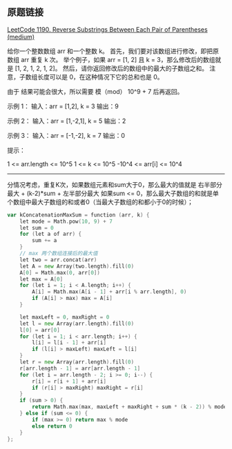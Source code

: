 ## 原题链接

[LeetCode 1190. Reverse Substrings Between Each Pair of Parentheses (medium)](https://leetcode-cn.com/problems/reverse-substrings-between-each-pair-of-parentheses/)

给你一个整数数组 arr 和一个整数 k。
首先，我们要对该数组进行修改，即把原数组 arr 重复 k 次。
举个例子，如果 arr = [1, 2] 且 k = 3，那么修改后的数组就是 [1, 2, 1, 2, 1, 2]。
然后，请你返回修改后的数组中的最大的子数组之和。
注意，子数组长度可以是 0，在这种情况下它的总和也是 0。

由于 结果可能会很大，所以需要 模（mod） 10^9 + 7 后再返回。 

示例 1：
输入：arr = [1,2], k = 3
输出：9

示例 2：
输入：arr = [1,-2,1], k = 5
输出：2

示例 3：
输入：arr = [-1,-2], k = 7
输出：0
 
提示：

1 <= arr.length <= 10^5
1 <= k <= 10^5
-10^4 <= arr[i] <= 10^4

---

分情况考虑，重复K次，如果数组元素和sum大于0，那么最大的值就是 右半部分最大 + (k-2)*sum + 左半部分最大
如果sum <= 0，那么最大子数组的和就是单个数组中最大子数组的和或者0（当最大子数组的和都小于0的时候）；

```go
var kConcatenationMaxSum = function (arr, k) {
    let mode = Math.pow(10, 9) + 7
    let sum = 0
    for (let a of arr) {
        sum += a
    }
    // max 两个数组连接后的最大值
    let two = arr.concat(arr)
    let A = new Array(two.length).fill(0)
    A[0] = Math.max(0, arr[0])
    let max = A[0]
    for (let i = 1; i < A.length; i++) {
        A[i] = Math.max(A[i - 1] + arr[i % arr.length], 0)
        if (A[i] > max) max = A[i]
    }

    let maxLeft = 0, maxRight = 0
    let l = new Array(arr.length).fill(0)
    l[0] = arr[0]
    for (let i = 1; i < arr.length; i++) {
        l[i] = l[i - 1] + arr[i]
        if (l[i] > maxLeft) maxLeft = l[i]
    }
    let r = new Array(arr.length).fill(0)
    r[arr.length - 1] = arr[arr.length - 1]
    for (let i = arr.length - 2; i >= 0; i--) {
        r[i] = r[i + 1] + arr[i]
        if (r[i] > maxRight) maxRight = r[i]
    }
    if (sum > 0) {
        return Math.max(max, maxLeft + maxRight + sum * (k - 2)) % mode
    } else if (sum <= 0) {
        if (max >= 0) return max % mode
        else return 0
    }
};
```
